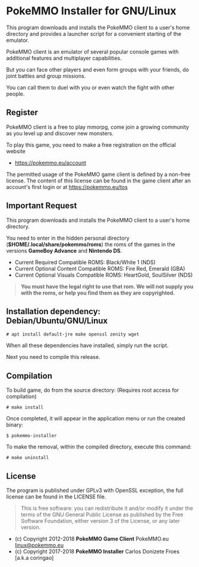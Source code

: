PokeMMO Installer for GNU/Linux
===============================

This program downloads and installs the PokeMMO client to a user's home
directory and provides a launcher script for a convenient
starting of the emulator.

PokeMMO client is an emulator of several popular console games with additional
features and multiplayer capabilities.

But you can face other players and even form groups with your friends, do joint
battles and group missions.

You can call them to duel with you or even watch the fight with other people.

**Register**
------------

PokeMMO client is a free to play mmorpg, come join a growing community as you level
up and discover new monsters.

To play this game, you need to make a free registration on the official website
- https://pokemmo.eu/account

The permitted usage of the PokeMMO game client is defined by a non-free license.
The content of this license can be found in the game client after an account's
first login or at https://pokemmo.eu/tos

**Important Request**
---------------------

This program downloads and installs the PokeMMO client to a user's home directory.

You need to enter in the hidden personal directory (**$HOME/.local/share/pokemmo/roms**)
the roms of the games in the versions **GameBoy Advance** and **Nintendo DS**.

 * Current Required Compatible ROMS: Black/White 1 (NDS)
 * Current Optional Content Compatible ROMS: Fire Red, Emerald (GBA)
 * Current Optional Visuals Compatible ROMS: HeartGold, SoulSilver (NDS)

> **You must have the legal right to use that rom. We will not supply you with
> the roms, or help you find them as they are copyrighted.** 

**Installation dependency: Debian/Ubuntu/GNU/Linux**
----------------------------------------------------

    # apt install default-jre make openssl zenity wget

When all these dependencies have installed, simply run the script.

Next you need to compile this release.

**Compilation**
---------------

To build game, do from the source directory: (Requires root access for compilation)

    # make install

Once completed, it will appear in the application menu or run the created binary:

    $ pokemmo-installer

To make the removal, within the compiled directory, execute this command:
    
    # make uninstall

**License**
-----------
The program is published under GPLv3 with OpenSSL exception,
the full license can be found in the LICENSE file.

> This is free software: you can redistribute it and/or modify it under
> the terms of the GNU General Public License as published by
> the Free Software Foundation, either version 3 of the License,
> or any later version.

- (c) Copyright 2012-2018 **PokeMMO Game Client** PokeMMO.eu <linux@pokemmo.eu>
- (c) Copyright 2017-2018 **PokeMMO Installer** Carlos Donizete Froes [a.k.a coringao]
